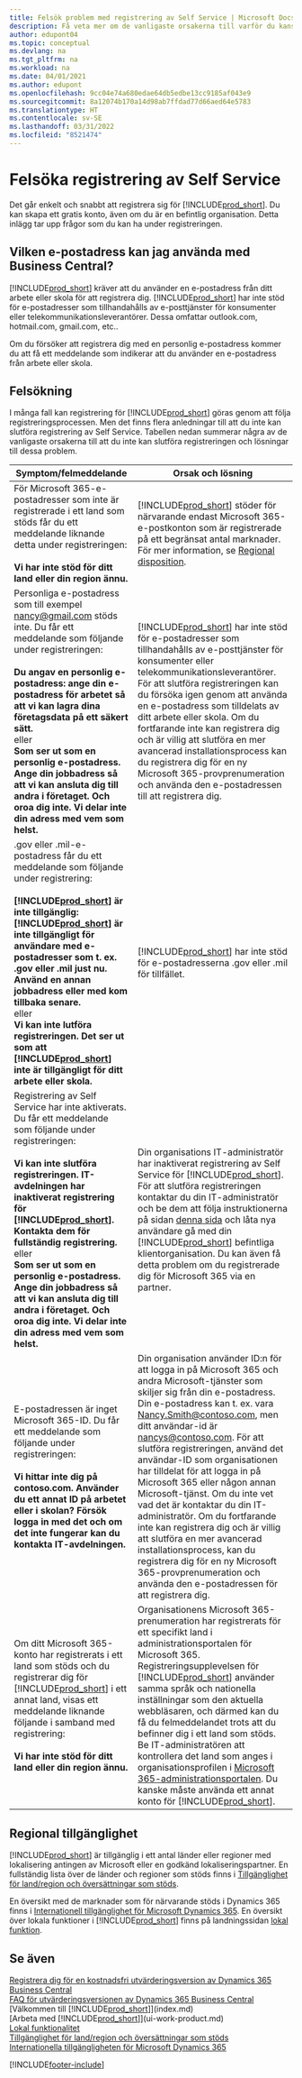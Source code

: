 ```yaml
---
title: Felsök problem med registrering av Self Service | Microsoft Docs
description: Få veta mer om de vanligaste orsakerna till varför du kanske inte kan slutföra registreringen till Business Central, samt hur du åtgärdar dem.
author: edupont04
ms.topic: conceptual
ms.devlang: na
ms.tgt_pltfrm: na
ms.workload: na
ms.date: 04/01/2021
ms.author: edupont
ms.openlocfilehash: 9cc04e74a680edae64db5edbe13cc9185af043e9
ms.sourcegitcommit: 8a12074b170a14d98ab7ffdad77d66aed64e5783
ms.translationtype: HT
ms.contentlocale: sv-SE
ms.lasthandoff: 03/31/2022
ms.locfileid: "8521474"
---
```

# <a name="troubleshooting-self-service-sign-up"></a>Felsöka registrering av Self Service
Det går enkelt och snabbt att registrera sig för [!INCLUDE[prod_short](includes/prod_short.md)]. Du kan skapa ett gratis konto, även om du är en befintlig organisation. Detta inlägg tar upp frågor som du kan ha under registreringen.

## <a name="what-email-address-can-i-use-with-business-central"></a>Vilken e-postadress kan jag använda med Business Central?
[!INCLUDE[prod_short](includes/prod_short.md)] kräver att du använder en e-postadress från ditt arbete eller skola för att registrera dig. [!INCLUDE[prod_short](includes/prod_short.md)] har inte stöd för e-postadresser som tillhandahålls av e-posttjänster för konsumenter eller telekommunikationsleverantörer. Dessa omfattar outlook.com, hotmail.com, gmail.com, etc..

Om du försöker att registrera dig med en personlig e-postadress kommer du att få ett meddelande som indikerar att du använder en e-postadress från arbete eller skola.

## <a name="troubleshooting"></a>Felsökning
I många fall kan registrering för [!INCLUDE[prod_short](includes/prod_short.md)] göras genom att följa registreringsprocessen. Men det finns flera anledningar till att du inte kan slutföra registrering av Self Service. Tabellen nedan summerar några av de vanligaste orsakerna till att du inte kan slutföra registreringen och lösningar till dessa problem.

| Symptom/felmeddelande | Orsak och lösning |
| --------------------- | -------------------- |
| För Microsoft 365-e-postadresser som inte är registrerade i ett land som stöds får du ett meddelande liknande detta under registreringen:<br /><br />**Vi har inte stöd för ditt land eller din region ännu.** |[!INCLUDE[prod_short](includes/prod_short.md)] stöder för närvarande endast Microsoft 365-e-postkonton som är registrerade på ett begränsat antal marknader. För mer information, se [Regional disposition](#regional-availability). |
| Personliga e-postadress som till exempel nancy@gmail.com stöds inte. Du får ett meddelande som följande under registreringen:<br /><br />**Du angav en personlig e-postadress: ange din e-postadress för arbetet så att vi kan lagra dina företagsdata på ett säkert sätt.**<br> eller <br> **Som ser ut som en personlig e-postadress. Ange din jobbadress så att vi kan ansluta dig till andra i företaget. Och oroa dig inte. Vi delar inte din adress med vem som helst.** |[!INCLUDE[prod_short](includes/prod_short.md)] har inte stöd för e-postadresser som tillhandahålls av e-posttjänster för konsumenter eller telekommunikationsleverantörer. För att slutföra registreringen kan du försöka igen genom att använda en e-postadress som tilldelats av ditt arbete eller skola. Om du fortfarande inte kan registrera dig och är villig att slutföra en mer avancerad installationsprocess kan du registrera dig för en ny Microsoft 365-provprenumeration och använda den e-postadressen till att registrera dig. |
| .gov eller .mil-e-postadress får du ett meddelande som följande under registrering:<br /><br />**[!INCLUDE[prod_short](includes/prod_short.md)] är inte tillgänglig: [!INCLUDE[prod_short](includes/prod_short.md)] är inte tillgängligt för användare med e-postadresser som t. ex. .gov eller .mil just nu. Använd en annan jobbadress eller med kom tillbaka senare.** <br>eller <br>**Vi kan inte lutföra registreringen. Det ser ut som att [!INCLUDE[prod_short](includes/prod_short.md)] inte är tillgängligt för ditt arbete eller skola.** |[!INCLUDE[prod_short](includes/prod_short.md)] har inte stöd för e-postadresserna .gov eller .mil för tillfället. |
| Registrering av Self Service har inte aktiverats. Du får ett meddelande som följande under registreringen:<br /><br />**Vi kan inte slutföra registreringen. IT-avdelningen har inaktiverat registrering för [!INCLUDE[prod_short](includes/prod_short.md)]. Kontakta dem för fullständig registrering.** <br>eller <br> **Som ser ut som en personlig e-postadress. Ange din jobbadress så att vi kan ansluta dig till andra i företaget. Och oroa dig inte. Vi delar inte din adress med vem som helst.** |Din organisations IT-administratör har inaktiverat registrering av Self Service för [!INCLUDE[prod_short](includes/prod_short.md)]. För att slutföra registreringen kontaktar du din IT-administratör och be dem att följa instruktionerna på sidan [denna sida](/dynamics365/business-central/dev-itpro/developer/devenv-business-central-manage-selfservice-signups) och låta nya användare gå med din [!INCLUDE[prod_short](includes/prod_short.md)] befintliga klientorganisation. Du kan även få detta problem om du registrerade dig för Microsoft 365 via en partner. |
| E-postadressen är inget Microsoft 365-ID. Du får ett meddelande som följande under registreringen:<br /><br />**Vi hittar inte dig på contoso.com. Använder du ett annat ID på arbetet eller i skolan? Försök logga in med det och om det inte fungerar kan du kontakta IT-avdelningen.** |Din organisation använder ID:n för att logga in på Microsoft 365 och andra Microsoft-tjänster som skiljer sig från din e-postadress. Din e-postadress kan t. ex. vara Nancy.Smith@contoso.com, men ditt användar-id är nancys@contoso.com. För att slutföra registreringen, använd det användar-ID som organisationen har tilldelat för att logga in på Microsoft 365 eller någon annan Microsoft-tjänst. Om du inte vet vad det är kontaktar du din IT-administratör. Om du fortfarande inte kan registrera dig och är villig att slutföra en mer avancerad installationsprocess, kan du registrera dig för en ny Microsoft 365-provprenumeration och använda den e-postadressen för att registrera dig. |
| Om ditt Microsoft 365-konto har registrerats i ett land som stöds och du registrerar dig för [!INCLUDE[prod_short](includes/prod_short.md)] i ett annat land, visas ett meddelande liknande följande i samband med registrering:<br /><br />**Vi har inte stöd för ditt land eller din region ännu.**| Organisationens Microsoft 365-prenumeration har registrerats för ett specifikt land i administrationsportalen för Microsoft 365. Registreringsupplevelsen för [!INCLUDE[prod_short](includes/prod_short.md)] använder samma språk och nationella inställningar som den aktuella webbläsaren, och därmed kan du få du felmeddelandet trots att du befinner dig i ett land som stöds. Be IT-administratören att kontrollera det land som anges i organisationsprofilen i [Microsoft 365-administrationsportalen](https://portal.office.com/adminportal/home#/companyprofile). Du kanske måste använda ett annat konto för [!INCLUDE[prod_short](includes/prod_short.md)].|

## <a name="regional-availability"></a>Regional tillgänglighet

[!INCLUDE[prod_short](includes/prod_short.md)] är tillgänglig i ett antal länder eller regioner med lokalisering antingen av Microsoft eller en godkänd lokaliseringspartner. En fullständig lista över de länder och regioner som stöds finns i [Tillgänglighet för land/region och översättningar som stöds](/dynamics365/business-central/dev-itpro/compliance/apptest-countries-and-translations?toc=/dynamics365/business-central/toc.json).  

En översikt med de marknader som för närvarande stöds i Dynamics 365 finns i [Internationell tillgänglighet för Microsoft Dynamics 365](/dynamics365/get-started/availability). En översikt över lokala funktioner i [!INCLUDE[prod_short](includes/prod_short.md)] finns på landningssidan [lokal funktion](about-localization.md).  

## <a name="see-also"></a>Se även

[Registrera dig för en kostnadsfri utvärderingsversion av Dynamics 365 Business Central](trial-signup.md)  
[FAQ för utvärderingsversionen av Dynamics 365 Business Central](trial-faq.md)  
[Välkommen till [!INCLUDE[prod_short](includes/prod_long.md)]](index.md)  
[Arbeta med [!INCLUDE[prod_short](includes/prod_short.md)]](ui-work-product.md)  
[Lokal funktionalitet](about-localization.md)  
[Tillgänglighet för land/region och översättningar som stöds](/dynamics365/business-central/dev-itpro/compliance/apptest-countries-and-translations?toc=/dynamics365/business-central/toc.json)  
[Internationella tillgängligheten för Microsoft Dynamics 365](/dynamics365/get-started/availability)  


[!INCLUDE[footer-include](includes/footer-banner.md)]